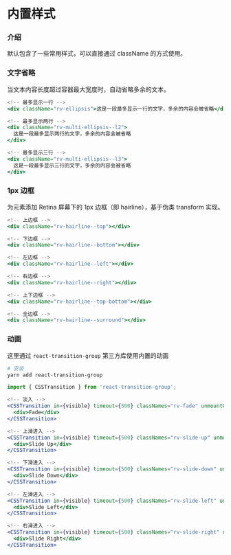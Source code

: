 # 内置样式

### 介绍

默认包含了一些常用样式，可以直接通过 className 的方式使用。

### 文字省略

当文本内容长度超过容器最大宽度时，自动省略多余的文本。

```jsx
<!-- 最多显示一行 -->
<div className="rv-ellipsis">这是一段最多显示一行的文字，多余的内容会被省略</div>

<!-- 最多显示两行 -->
<div className="rv-multi-ellipsis--l2">
  这是一段最多显示两行的文字，多余的内容会被省略
</div>

<!-- 最多显示三行 -->
<div className="rv-multi-ellipsis--l3">
  这是一段最多显示三行的文字，多余的内容会被省略
</div>
```

### 1px 边框

为元素添加 Retina 屏幕下的 1px 边框（即 hairline），基于伪类 transform 实现。

```jsx
<!-- 上边框 -->
<div className="rv-hairline--top"></div>

<!-- 下边框 -->
<div className="rv-hairline--bottom"></div>

<!-- 左边框 -->
<div className="rv-hairline--left"></div>

<!-- 右边框 -->
<div className="rv-hairline--right"></div>

<!-- 上下边框 -->
<div className="rv-hairline--top-bottom"></div>

<!-- 全边框 -->
<div className="rv-hairline--surround"></div>
```

### 动画

这里通过 `react-transition-group` 第三方库使用内置的动画

```bash
# 安装
yarn add react-transition-group
```

```js
import { CSSTransition } from 'react-transition-group';
```

```jsx
<!-- 淡入 -->
<CSSTransition in={visible} timeout={500} classNames="rv-fade" unmountOnExit>
  <div>Fade</div>
</CSSTransition>

<!-- 上滑进入 -->
<CSSTransition in={visible} timeout={500} classNames="rv-slide-up" unmountOnExit>
  <div>Slide Up</div>
</CSSTransition>

<!-- 下滑进入 -->
<CSSTransition in={visible} timeout={500} classNames="rv-slide-down" unmountOnExit>
  <div>Slide Down</div>
</CSSTransition>

<!-- 左滑进入 -->
<CSSTransition in={visible} timeout={500} classNames="rv-slide-left" unmountOnExit>
  <div>Slide Left</div>
</CSSTransition>

<!-- 右滑进入 -->
<CSSTransition in={visible} timeout={500} classNames="rv-slide-right" unmountOnExit>
  <div>Slide Right</div>
</CSSTransition>
```
